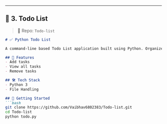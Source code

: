 
---

## 📝 3. **Todo List**
> 📁 Repo: `Todo-list`

```md
# ✅ Python Todo List

A command-line based Todo List application built using Python. Organize your daily tasks by adding, viewing, and removing them efficiently.

## 🔧 Features
- Add tasks
- View all tasks
- Remove tasks

## 🛠 Tech Stack
- Python 3
- File Handling

## 🚀 Getting Started
```bash
git clone https://github.com/Vaibhav6802383/Todo-list.git
cd Todo-list
python todo.py
